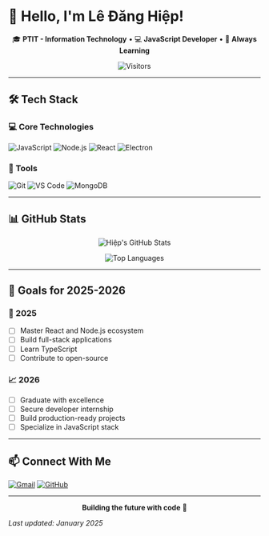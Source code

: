 # 👋 Hello, I'm Lê Đăng Hiệp!

<div align="center">

🎓 **PTIT - Information Technology** • 💻 **JavaScript Developer** • 🌱 **Always Learning**

![Visitors](https://komarev.com/ghpvc/?username=ledanghiep&color=blueviolet)

</div>

---

## 🛠️ Tech Stack

### 💻 Core Technologies
![JavaScript](https://img.shields.io/badge/JavaScript-F7DF1E?style=for-the-badge&logo=javascript&logoColor=black)
![Node.js](https://img.shields.io/badge/Node.js-339933?style=for-the-badge&logo=node.js&logoColor=white)
![React](https://img.shields.io/badge/React-61DAFB?style=for-the-badge&logo=react&logoColor=black)
![Electron](https://img.shields.io/badge/Electron-47848F?style=for-the-badge&logo=electron&logoColor=white)

### 🔧 Tools
![Git](https://img.shields.io/badge/Git-F05032?style=for-the-badge&logo=git&logoColor=white)
![VS Code](https://img.shields.io/badge/VS_Code-007ACC?style=for-the-badge&logo=visual-studio-code&logoColor=white)
![MongoDB](https://img.shields.io/badge/MongoDB-47A248?style=for-the-badge&logo=mongodb&logoColor=white)

---

## 📊 GitHub Stats

<div align="center">

![Hiệp's GitHub Stats](https://github-readme-stats.vercel.app/api?username=hiepcanhcut&show_icons=true&theme=default&hide_border=true)

![Top Languages](https://github-readme-stats.vercel.app/api/top-langs/?username=hiepcanhcut&layout=compact&theme=default&hide_border=true)

</div>

---

## 🎯 Goals for 2025-2026

### 🚀 2025
- [ ] Master React and Node.js ecosystem
- [ ] Build full-stack applications
- [ ] Learn TypeScript
- [ ] Contribute to open-source

### 📈 2026  
- [ ] Graduate with excellence
- [ ] Secure developer internship
- [ ] Build production-ready projects
- [ ] Specialize in JavaScript stack

---

## 📫 Connect With Me

[![Gmail](https://img.shields.io/badge/Gmail-hiepl3252@gmail.com-D14836?style=for-the-badge&logo=gmail&logoColor=white)](mailto:hiepl3252@gmail.com)
[![GitHub](https://img.shields.io/badge/GitHub-hiepcanhcut-181717?style=for-the-badge&logo=github&logoColor=white)](https://github.com/hiepcanhcut)

---

<div align="center">

**Building the future with code** 🚀

</div>

*Last updated: January 2025*
